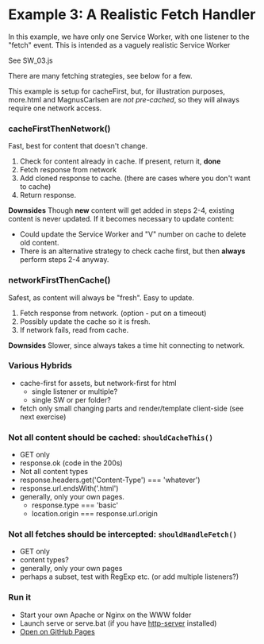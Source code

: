 # Example 3: A Realistic Fetch Handler

In this example, we have only one Service Worker, with one listener to the "fetch" event.
This is intended as a vaguely realistic Service Worker

See SW_03.js

There are many fetching strategies, see below for a few.  

This example is setup for cacheFirst, but, for illustration purposes,
more.html and MagnusCarlsen are _not pre-cached_, so they will always require one network access.

### cacheFirstThenNetwork()

Fast, best for content that doesn't change.

 1. Check for content already in cache.  If present, return it, **done**
 2. Fetch response from network
 3. Add cloned response to cache.  (there are cases where you don't want to cache)
 4. Return response.

**Downsides** Though **new** content will get added in steps 2-4, existing content is never updated.
 If it becomes necessary to update content:
  - Could update the Service Worker and "V" number on cache to delete old content.
  - There is an alternative strategy to check cache first, but then **always** perform steps 2-4 anyway.

### networkFirstThenCache()

Safest, as content will always be "fresh".  Easy to update.

 1. Fetch response from network.  (option - put on a timeout)
 2. Possibly update the cache so it is fresh.
 3. If network fails, read from cache.

**Downsides**  Slower, since always takes a time hit connecting to network.

### Various Hybrids
 - cache-first for assets, but network-first for html
   - single listener or multiple?
   - single SW or per folder?
 - fetch only small changing parts and render/template client-side (see next exercise)

### Not all content should be cached: `shouldCacheThis()`
 - GET only
 - response.ok  (code in the 200s)
 - Not all content types
  - response.headers.get('Content-Type') === 'whatever')
  - response.url.endsWith('.html')
 - generally, only your own pages.
    - response.type === 'basic'
    - location.origin === response.url.origin

### Not all fetches should be intercepted: `shouldHandleFetch()`
  - GET only
  - content types?
  - generally, only your own pages
  - perhaps a subset, test with RegExp etc.  (or add multiple listeners?)

### Run it
 - Start your own Apache or Nginx on the WWW folder
 - Launch serve or serve.bat (if you have [http-server](https://www.npmjs.com/package/http-server) installed)
 - [Open on GitHub Pages](https://morganconrad.github.io/serviceworkers/03_fetch/www/index.html)
